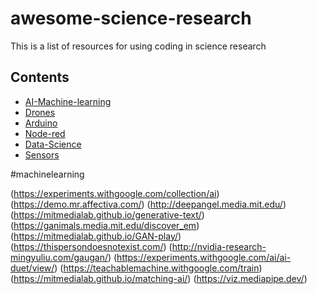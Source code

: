 # awesome-science-research
This is a list of resources for using coding in science research
## Contents

- [AI-Machine-learning](#machinelearning)
- [Drones](#drones)
- [Arduino](#arduino)
- [Node-red](#node-red)
- [Data-Science](#data-science)
- [Sensors](#sensors)

#machinelearning

(https://experiments.withgoogle.com/collection/ai)
(https://demo.mr.affectiva.com/)
(http://deepangel.media.mit.edu/)
(https://mitmedialab.github.io/generative-text/)
(https://ganimals.media.mit.edu/discover_em)
(https://mitmedialab.github.io/GAN-play/)
(https://thispersondoesnotexist.com/)
(http://nvidia-research-mingyuliu.com/gaugan/)
(https://experiments.withgoogle.com/ai/ai-duet/view/)
(https://teachablemachine.withgoogle.com/train)
(https://mitmedialab.github.io/matching-ai/)
(https://viz.mediapipe.dev/)
